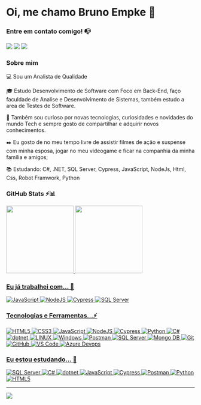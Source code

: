# Oi, me chamo Bruno Empke 👋

### Entre em contato comigo! 📭
<div>
<a href="https://www.instagram.com/empketech/" target="_blank"><img src="https://img.shields.io/badge/-Instagram-%23E4405F?style=for-the-badge&logo=instagram&logoColor=white" target="_blank"></a>
<a href="https://www.linkedin.com/in/bruno-empke-8a73121b3/" target="_blank"><img src="https://img.shields.io/badge/-LinkedIn-%230077B5?style=for-the-badge&logo=linkedin&logoColor=white" target="_blank"></a>   
<a href="idalgob99@gmail.com" target="_blank"><img src="https://img.shields.io/badge/-Gmail-%230077B5?style=for-the-badge&logo=gmail&logoColor=white" target="_blank"></a>   
</div>


### Sobre mim

💻 Sou um Analista de Qualidade

<!-- Isso é um comentário, não irá aparecer no seu perfil
(Abaixo você seleciona o curso que você está fazendo no momento) -->

🎓 Estudo Desenvolvimento de Software com Foco em Back-End, faço faculdade de Analise e Desenvolvimento de Sistemas, também estudo a area de Testes de Software.

<!--👩‍💻 Atualmente eu trabalho como [Analista QA] @ [SMARAPD] -->

🔎 Também sou curioso por novas tecnologias, curiosidades e novidades do mundo Tech e sempre gosto de compartilhar e adquirir novos conhecimentos.

✒️ Eu gosto de no meu tempo livre de assistir filmes de ação e suspense com minha esposa, jogar no meu videogame e ficar na companhia da minha família e amigos;

📚 Estudando: C#, .NET, SQL Server, Cypress, JavaScript, NodeJs, Html, Css, Robot Framwork, Python

<!-- (Você pode adicionar novas tecnologias insira ![Nome da Tecnologia](https://img.shields.io/badge/-[Nome da tecnologia]-[Cor do fundo]?style=flat-square&logo=[Nome da tecnologia])) -->
<!--
Substitua o usuário maxsonferovante pelo seu usuário no GitHub.
-->

### GitHub Stats ⚡📊 
<div>
<a href="https://github.com/brunoidalgo">
<img height="180em" src="https://github-readme-stats.vercel.app/api/top-langs/?username=brunoidalgo&layout=compact&langs_count=7&theme=dracula"/>
<img height="180em" src="https://github-readme-stats.vercel.app/api?username=brunoidalgo&show_icons=true&theme=dracula&include_all_commits=true&count_private=true"/>
</div>


### Eu já trabalhei com... 🔧
![JavaScript](https://img.shields.io/badge/javascript-%23323330.svg?style=for-the-badge&logo=javascript&logoColor=%23F7DF1E)
![NodeJS](https://img.shields.io/badge/node.js-6DA55F?style=for-the-badge&logo=node.js&logoColor=white)
![Cypress](https://img.shields.io/badge/Cypress-17202C?style=for-the-badge&logo=cypress&logoColor=white)
![SQL Server](https://img.shields.io/badge/Microsoft%20SQL%20Server-CC2927?style=for-the-badge&logo=microsoft%20sql%20server&logoColor=white)



### Tecnologias e Ferramentas...⚡

<!-- (Aqui você pode adicionar tecnologias que aprendeu no curso, já listamos algumas delas, e outras que já domina)) -->

![HTML5](https://img.shields.io/badge/html5-%23E34F26.svg?style=for-the-badge&logo=html5&logoColor=white)
![CSS3](https://img.shields.io/badge/css3-%231572B6.svg?style=for-the-badge&logo=css3&logoColor=white)
![JavaScript](https://img.shields.io/badge/javascript-%23323330.svg?style=for-the-badge&logo=javascript&logoColor=%23F7DF1E)
![NodeJS](https://img.shields.io/badge/node.js-6DA55F?style=for-the-badge&logo=node.js&logoColor=white)
![Cypress](https://img.shields.io/badge/Cypress-17202C?style=for-the-badge&logo=cypress&logoColor=white)
![Python](https://img.shields.io/badge/python-3670A0?style=for-the-badge&logo=python&logoColor=ffdd54)
![C#](https://img.shields.io/badge/C%23-239120?style=for-the-badge&logo=c-sharp&logoColor=white) 
![dotnet](https://img.shields.io/badge/.NET-512BD4?style=for-the-badge&logo=dotnet&logoColor=white)
![LINUX](https://img.shields.io/badge/Linux-FCC624?style=for-the-badge&logo=linux&logoColor=black)
![Windows](https://img.shields.io/badge/Windows-0078D6?style=for-the-badge&logo=windows&logoColor=white)
![Postman](https://img.shields.io/badge/Postman-FF6C37?style=for-the-badge&logo=Postman&logoColor=white)
![SQL Server](https://img.shields.io/badge/Microsoft%20SQL%20Server-CC2927?style=for-the-badge&logo=microsoft%20sql%20server&logoColor=white)
![Mongo DB](https://img.shields.io/badge/MongoDB-4EA94B?style=for-the-badge&logo=mongodb&logoColor=white)
![Git](https://img.shields.io/badge/git-%23F05033.svg?style=for-the-badge&logo=git&logoColor=white)
![GitHub](https://img.shields.io/badge/github-%23121011.svg?style=for-the-badge&logo=github&logoColor=white)
![VS Code](https://img.shields.io/badge/VS%20Code-0078d7.svg?style=for-the-badge&logo=visual-studio-code&logoColor=white)
![Azure Devops](https://img.shields.io/badge/Azure_DevOps-0078D7?style=for-the-badge&logo=azure-devops&logoColor=white)

<!-- (Já colocar tecnologias do On Demand que aprende no curso)) -->

### Eu estou estudando... 🧩
<!-- (Aqui você pode adicionar tecnologias que está estudando, inclusive para aumentar essa lista você listamos algumas das tecnologias ensinadas na nossa [Assinatura On Demand](https://cubos.academy/cubosondemand)) -->
![SQL Server](https://img.shields.io/badge/Microsoft%20SQL%20Server-CC2927?style=for-the-badge&logo=microsoft%20sql%20server&logoColor=white)
![C#](https://img.shields.io/badge/C%23-239120?style=for-the-badge&logo=c-sharp&logoColor=white) 
![dotnet](https://img.shields.io/badge/.NET-512BD4?style=for-the-badge&logo=dotnet&logoColor=white)
![JavaScript](https://img.shields.io/badge/javascript-%23323330.svg?style=for-the-badge&logo=javascript&logoColor=%23F7DF1E)
![Cypress](https://img.shields.io/badge/Cypress-17202C?style=for-the-badge&logo=cypress&logoColor=white)
![Postman](https://img.shields.io/badge/Postman-FF6C37?style=for-the-badge&logo=Postman&logoColor=white)
![Python](https://img.shields.io/badge/python-3670A0?style=for-the-badge&logo=python&logoColor=ffdd54)
![HTML5](https://img.shields.io/badge/html5-%23E34F26.svg?style=for-the-badge&logo=html5&logoColor=white)

---
[![](https://visitcount.itsvg.in/api?id=brunoidalgo&icon=2&color=1)](https://visitcount.itsvg.in)

<!-- Proudly created with GPRM ( https://gprm.itsvg.in ) -->

